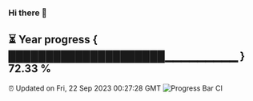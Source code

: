 ### Hi there 👋
⏳ Year progress { █████████████████████▁▁▁▁▁▁▁▁▁ } 72.33 %
---
⏰ Updated on Fri, 22 Sep 2023 00:27:28 GMT
![Progress Bar CI](https://github.com/Moyi321/Moyi321/workflows/Progress%20Bar%20CI/badge.svg)
